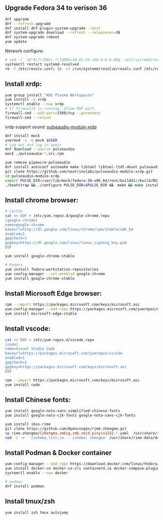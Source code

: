 ## Upgrade Fedora 34 to verison 36

```bash
dnf upgrade
dnf --refresh upgrade
dnf install dnf-plugin-system-upgrade --best
dnf system-upgrade download --refresh --releasever=36
dnf system-upgrade reboot
yum update
```

Network configure:

```bash
# sed -i 's@^#\?\(DNS=.*\)@DNS=10.83.50.140 8.8.8.8@g' /etc/systemd/resolved.conf
systemctl restart systemd-resolved
rm -f /etc/resolv.conf; ln -sf /run/systemd/resolve/resolv.conf /etc/resolv.conf
```

## Install xrdp:

```bash
yum group install "KDE Plasma Workspaces"
yum install -y xrdp
systemctl enable --now xrdp
# If Firewalld is running, allow RDP port.
firewall-cmd --add-port=3389/tcp --permanent
firewall-cmd --reload
```
xrdp support sound: [pulseaudio-module-xrdp](https://github.com/neutrinolabs/pulseaudio-module-xrdp/wiki/Build-on-Fedora)

```bash
dnf install mock
usermod -a -G mock $USER
# Log out and log in again
dnf download --source pulseaudio
mock ./pulseaudio-*.src.rpm

yum remove pipewire-pulseaudio
dnf install autoconf automake make libtool libtool-ltdl-devel pulseaudio-libs-devel git
git clone https://github.com/neutrinolabs/pulseaudio-module-xrdp.git
cd pulseaudio-module-xrdp
export PULSE_DIR=/var/lib/mock/fedora-36-x86_64/root/builddir/build/BUILD/pulseaudio-15.0
./bootstrap && ./configure PULSE_DIR=$PULSE_DIR &&　make && make install
```

## Install chrome browser:

```bash
# CentOS
cat << EOF > /etc/yum.repos.d/google-chrome.repo
[google-chrome]
name=google-chrome
baseurl=http://dl.google.com/linux/chrome/rpm/stable/x86_64
enabled=1
gpgcheck=1
gpgkey=https://dl.google.com/linux/linux_signing_key.pub
EOF

yum install google-chrome-stable

# Fedora
yum install fedora-workstation-repositories
yum config-manager --set-enabled google-chrome
yum install google-chrome-stable
```

## Install Microsoft Edge browser:

```bash
rpm --import https://packages.microsoft.com/keys/microsoft.asc
yum-config-manager --add-repo https://packages.microsoft.com/yumrepos/edge
yum install microsoft-edge-stable
```

## Install vscode:

```bash
cat << EOF > /etc/yum.repos.d/vscode.repo
[code]
name=Visual Studio Code
baseurl=https://packages.microsoft.com/yumrepos/vscode
enabled=1
gpgcheck=1
gpgkey=https://packages.microsoft.com/keys/microsoft.asc
EOF

rpm --import https://packages.microsoft.com/keys/microsoft.asc
yum install code
```

## Install Chinese fonts:

```bash
yum install google-noto-sans-simplified-chinese-fonts
yum install google-noto-cjk-fonts google-noto-sans-cjk-fonts

yum install ibus-rime
git clone https://github.com/Openvingen/rime-zhengma.git
cp rime-zhengma/{zhengma,zmbig,zmb,zmjd,pinyin123}.*.yaml  /usr/share/rime-data
sed -i -e  '/schema_list:/a  - schema: zhengma' /usr/share/rime-data/default.yaml
```

## Install Podman & Docker container

```bash
yum-config-manager --add-repo https://download.docker.com/linux/fedora/docker-ce.repo
yum install docker-ce docker-ce-cli containerd.io docker-compose-plugin
systemctl enable --now docker

# podman
dnf install podman
```

## Install tmux/zsh

```bash
yum install zsh tmux autojump
```
